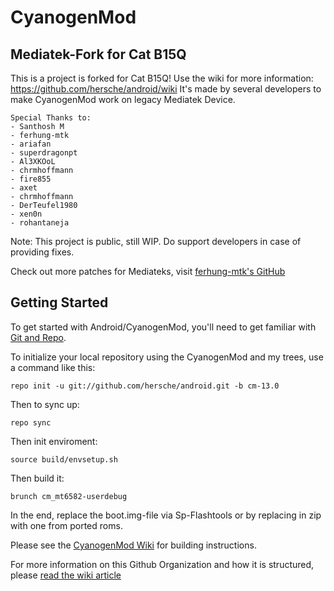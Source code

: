 CyanogenMod
===========

Mediatek-Fork for Cat B15Q
------------------
This is a project is forked for Cat B15Q! Use the wiki for more information: https://github.com/hersche/android/wiki
It's made by several developers to make CyanogenMod work on legacy Mediatek Device.

    Special Thanks to:
    - Santhosh M
    - ferhung-mtk
    - ariafan 
    - superdragonpt
    - Al3XKOoL
    - chrmhoffmann
    - fire855
    - axet
    - chrmhoffmann
    - DerTeufel1980
    - xen0n
    - rohantaneja

Note: This project is public, still WIP. Do support developers in case of providing fixes.

Check out more patches for Mediateks, visit [ferhung-mtk's GitHub](https://github.com/ferhung-mtk/)


Getting Started
---------------

To get started with Android/CyanogenMod, you'll need to get
familiar with [Git and Repo](http://source.android.com/source/using-repo.html).

To initialize your local repository using the CyanogenMod and my trees, use a command like this:

    repo init -u git://github.com/hersche/android.git -b cm-13.0

Then to sync up:

    repo sync
    
Then init enviroment:

    source build/envsetup.sh

Then build it:

    brunch cm_mt6582-userdebug
    
In the end, replace the boot.img-file via Sp-Flashtools or by replacing in zip with one from ported roms.


Please see the [CyanogenMod Wiki](http://wiki.cyanogenmod.org/) for building instructions.

For more information on this Github Organization and how it is structured, 
please [read the wiki article](http://wiki.cyanogenmod.org/w/Github_Organization)
